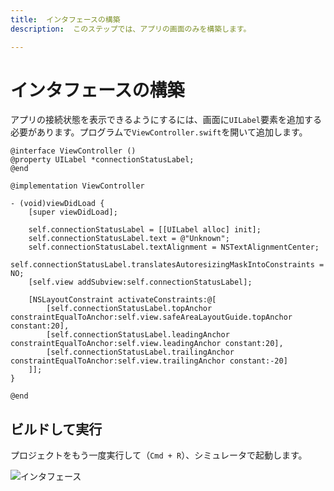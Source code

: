 ```yaml
---
title:  インタフェースの構築
description:  このステップでは、アプリの画面のみを構築します。

---
```


インタフェースの構築
==========

アプリの接続状態を表示できるようにするには、画面に`UILabel`要素を追加する必要があります。プログラムで`ViewController.swift`を開いて追加します。

```objective_c
@interface ViewController ()
@property UILabel *connectionStatusLabel;
@end

@implementation ViewController

- (void)viewDidLoad {
    [super viewDidLoad];
    
    self.connectionStatusLabel = [[UILabel alloc] init];
    self.connectionStatusLabel.text = @"Unknown";
    self.connectionStatusLabel.textAlignment = NSTextAlignmentCenter;
    self.connectionStatusLabel.translatesAutoresizingMaskIntoConstraints = NO;
    [self.view addSubview:self.connectionStatusLabel];
    
    [NSLayoutConstraint activateConstraints:@[
        [self.connectionStatusLabel.topAnchor constraintEqualToAnchor:self.view.safeAreaLayoutGuide.topAnchor constant:20],
        [self.connectionStatusLabel.leadingAnchor constraintEqualToAnchor:self.view.leadingAnchor constant:20],
        [self.connectionStatusLabel.trailingAnchor constraintEqualToAnchor:self.view.trailingAnchor constant:-20]
    ]];
}

@end
```

ビルドして実行
-------

プロジェクトをもう一度実行して（`Cmd + R`）、シミュレータで起動します。

![インタフェース](/meta/client-sdk/ios-phone-to-app/interface.png)

